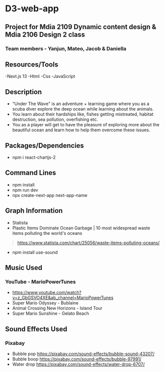 # D3-web-app

## Project for Mdia 2109 Dynamic content design & Mdia 2106 Design 2 class

### Team members - Yanjun, Mateo, Jacob & Daniella

## Resources/Tools

-Next.js 13
-Html
-Css
-JavaScript

## Description

- “Under The Wave" is an adventure + learning game where you as a scuba diver explore the deep ocean while learning about the animals.
- You learn about their hardships like, fishes getting mistreated, habitat destruction, sea pollution, overfishing etc.
- You as a player will get to have the pleasure of exploring more about the beautiful ocean and learn how to help them overcome these issues.

## Packages/Dependencies

- npm i react-chartjs-2

## Command Lines

- npm install
- npm run dev
- npx create-next-app next-app-name


## Graph Information 
- Statista
- Plastic Items Dominate Ocean Garbage | 10 most widespread waste items polluting the world's oceans
> https://www.statista.com/chart/25056/waste-items-polluting-oceans/
- npm install use-sound

## Music Used

### YouTube - MarioPowerTunes

- https://www.youtube.com/watch?v=z_GbGSVO4XE&ab_channel=MarioPowerTunes
- Super Mario Odyssey - Bublaine
- Animal Crossing New Horizons - Island Tour
- Super Mario Sunshine - Gelato Beach

## Sound Effects Used

### Pixabay

- Bubble pop https://pixabay.com/sound-effects/bubble-sound-43207/
- Bubble boop https://pixabay.com/sound-effects/bubble-97991/
- Water drop https://pixabay.com/sound-effects/water-drop-6707/

